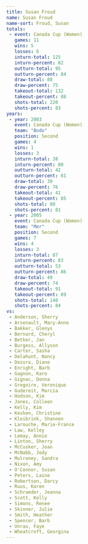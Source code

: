 ```yaml
---
title: Susan Froud
name: Susan Froud
name-sort: Froud, Susan
totals:
 - event: Canada Cup (Women)
   games: 11
   wins: 5
   losses: 6
   inturn-total: 125
   inturn-percent: 82
   outturn-total: 95
   outturn-percent: 84
   draw-total: 88
   draw-percent: 75
   takeout-total: 132
   takeout-percent: 88
   shots-total: 220
   shots-percent: 83
years:
 - year: 2003
   event: Canada Cup (Women)
   team: "Bodo"
   position: Second
   games: 4
   wins: 1
   losses: 3
   inturn-total: 38
   inturn-percent: 80
   outturn-total: 42
   outturn-percent: 81
   draw-total: 39
   draw-percent: 76
   takeout-total: 41
   takeout-percent: 85
   shots-total: 80
   shots-percent: 81
 - year: 2005
   event: Canada Cup (Women)
   team: "Mer"
   position: Second
   games: 7
   wins: 4
   losses: 3
   inturn-total: 87
   inturn-percent: 83
   outturn-total: 53
   outturn-percent: 86
   draw-total: 49
   draw-percent: 74
   takeout-total: 91
   takeout-percent: 89
   shots-total: 140
   shots-percent: 84
vs:
 - Anderson, Sherry
 - Arsenault, Mary-Anne
 - Bakker, Glenys
 - Bernard, Cheryl
 - Betker, Jan
 - Burgess, Allyson
 - Carter, Sasha
 - Delahunt, Nancy
 - Dezura, Diane
 - Enright, Barb
 - Gagnon, Karo
 - Gignac, Donna
 - Gregoire, Veronique
 - Gudereit, Marcia
 - Hodson, Kim
 - Jones, Colleen
 - Kelly, Kim
 - Keshen, Christine
 - Kleibrink, Shannon
 - Larouche, Marie-France
 - Law, Kelley
 - Lemay, Annie
 - Linton, Sherry
 - McCusker, Joan
 - McNabb, Jody
 - Mulroney, Sandra
 - Nixon, Amy
 - O'Connor, Susan
 - Peters, Laine
 - Robertson, Darcy
 - Ruus, Karen
 - Schraeder, Jeanna
 - Scott, Kelly
 - Simons, Renee
 - Skinner, Julie
 - Smith, Heather
 - Spencer, Barb
 - Unrau, Faye
 - Wheatcroft, Georgina
---
```

